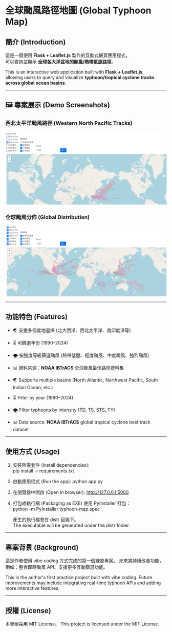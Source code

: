 # 全球颱風路徑地圖 (Global Typhoon Map)

## 簡介 (Introduction)
這是一個使用 **Flask + Leaflet.js** 製作的互動式網頁應用程式，  
可以查詢並顯示 **全球各大洋盆地的颱風/熱帶氣旋路徑**。  

This is an interactive web application built with **Flask + Leaflet.js**,  
allowing users to query and visualize **typhoon/tropical cyclone tracks across global ocean basins**.

---

## 🖼️ 專案展示 (Demo Screenshots)

### 西北太平洋颱風路徑 (Western North Pacific Tracks)
![西北太平洋颱風](docs/screenshots/wpac-tracks.png)

### 全球颱風分佈 (Global Distribution)
![全球颱風](docs/screenshots/global-tracks.png)

---

## 功能特色 (Features)
- 🌏 支援多個盆地選擇 (北大西洋、西北太平洋、南印度洋等)  
- ⏳ 可篩選年份 (1990–2024)  
- 🌪️ 按強度等級篩選颱風 (熱帶低壓、輕度颱風、中度颱風、強烈颱風)  
- 📊 資料來源：**NOAA IBTrACS** 全球颱風最佳路徑資料集  

- 🌏 Supports multiple basins (North Atlantic, Northwest Pacific, South Indian Ocean, etc.)  
- ⏳ Filter by year (1990–2024)  
- 🌪️ Filter typhoons by intensity (TD, TS, STS, TY)  
- 📊 Data source: **NOAA IBTrACS** global tropical cyclone best track dataset  

---

## 使用方式 (Usage)
1. 安裝所需套件 (Install dependencies):  
   pip install -r requirements.txt

2. 啟動應用程式 (Run the app):
   python app.py

3. 在瀏覽器中開啟 (Open in browser):
   http://127.0.0.1:5000

4. 打包成執行檔 (Packaging as EXE)
    使用 PyInstaller 打包：  
    python -m PyInstaller typhoon-map.spec

   產生的執行檔會在 dist/ 目錄下。  
   The executable will be generated under the dist/ folder.

---

## 專案背景 (Background)
這是作者使用 vibe coding 方式完成的第一個練習專案。
未來將持續改善功能，例如：整合即時颱風 API、支援更多互動篩選功能。

This is the author's first practice project built with vibe coding.
Future improvements may include integrating real-time typhoon APIs and adding more interactive features.

---

## 授權 (License)

本專案採用 MIT License。
This project is licensed under the MIT License.
